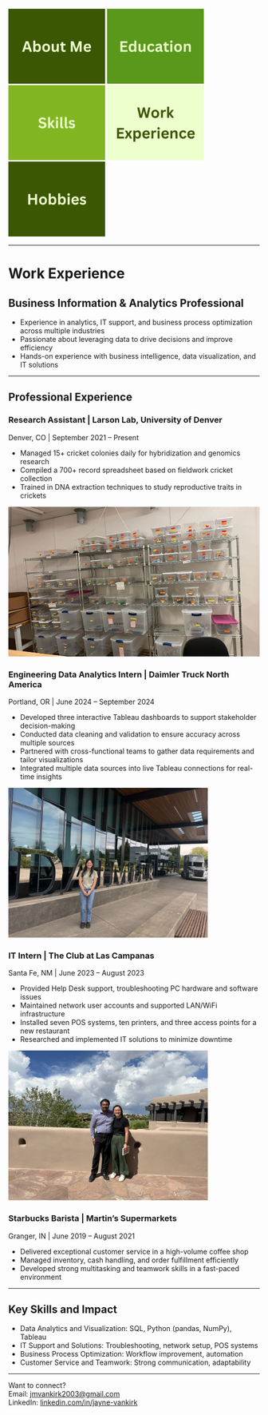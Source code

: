 [<img src="https://github.com/jayne-vankirk/images/blob/main/AboutMe.png" height="150"/>](README.md)
[<img src="https://github.com/jayne-vankirk/images/blob/main/Education.png" height="150"/>](Education.md)
[<img src="https://github.com/jayne-vankirk/images/blob/main/Skills.png" height="150"/>](Skills.md)
[<img src="https://github.com/jayne-vankirk/images/blob/main/Work Experience.png" height="150"/>](WorkExp.md)
[<img src="https://github.com/jayne-vankirk/images/blob/main/Hobbies.png" height="150"/>](Hobbies.md)
<a name="top"></a>
<hr>

# Work Experience  

## Business Information & Analytics Professional  
- Experience in analytics, IT support, and business process optimization across multiple industries  
- Passionate about leveraging data to drive decisions and improve efficiency  
- Hands-on experience with business intelligence, data visualization, and IT solutions  

---

## Professional Experience  

### Research Assistant | Larson Lab, University of Denver  
Denver, CO | September 2021 – Present  
- Managed 15+ cricket colonies daily for hybridization and genomics research  
- Compiled a 700+ record spreadsheet based on fieldwork cricket collection  
- Trained in DNA extraction techniques to study reproductive traits in crickets

<img src="https://github.com/jayne-vankirk/images/blob/main/IMG_0951.JPG" height="300"/>

### Engineering Data Analytics Intern | Daimler Truck North America  
Portland, OR | June 2024 – September 2024  
- Developed three interactive Tableau dashboards to support stakeholder decision-making  
- Conducted data cleaning and validation to ensure accuracy across multiple sources  
- Partnered with cross-functional teams to gather data requirements and tailor visualizations  
- Integrated multiple data sources into live Tableau connections for real-time insights

<img src="https://github.com/jayne-vankirk/images/blob/main/022567CA-A73A-4C54-B875-1D60A0C9EA7E_1_105_c.jpeg" height="300"/>


### IT Intern | The Club at Las Campanas  
Santa Fe, NM | June 2023 – August 2023  
- Provided Help Desk support, troubleshooting PC hardware and software issues  
- Maintained network user accounts and supported LAN/WiFi infrastructure  
- Installed seven POS systems, ten printers, and three access points for a new restaurant  
- Researched and implemented IT solutions to minimize downtime  

<img src="https://github.com/jayne-vankirk/images/blob/main/3FE85B68-C9B2-4094-8CB4-8C8F0B246B13_1_105_c.jpeg" height="300"/>

### Starbucks Barista | Martin’s Supermarkets  
Granger, IN | June 2019 – August 2021  
- Delivered exceptional customer service in a high-volume coffee shop  
- Managed inventory, cash handling, and order fulfillment efficiently  
- Developed strong multitasking and teamwork skills in a fast-paced environment  

---

## Key Skills and Impact  
- Data Analytics and Visualization: SQL, Python (pandas, NumPy), Tableau  
- IT Support and Solutions: Troubleshooting, network setup, POS systems  
- Business Process Optimization: Workflow improvement, automation  
- Customer Service and Teamwork: Strong communication, adaptability  

---

Want to connect?  
Email: [jmvankirk2003@gmail.com](mailto:jmvankirk2003@gmail.com)  
LinkedIn: [linkedin.com/in/jayne-vankirk](https://linkedin.com/in/jayne-vankirk)  
